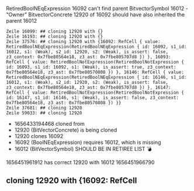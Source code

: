 
RetiredBoolNEqExpression 16092 can't find parent BitvectorSymbol 16012
    - "Owner" BitvectorConcrete 12920 of 16092 should have also inherited the parent 16012




	Zeile 16099: ## cloning 12920 with {}
	Zeile 16193: ## cloning 12920 with {}
	Zeile 37576: ## cloning 12920 with {16092: RefCell { value: RetiredBoolNEqExpression(RetiredBoolNEqExpression { id: 16092, s1_id: 16012, s1: (Weak), s2_id: 12920, s2: (Weak), is_assert: false, z3_context: 0x7fbe80564e18, z3_ast: 0x7fbe805707d8 }) }, 16093: RefCell { value: RetiredBoolNotExpression(RetiredBoolNotExpression { id: 16093, s1_id: 16092, s1: (Weak), is_assert: true, z3_context: 0x7fbe80564e18, z3_ast: 0x7fbe80570808 }) }, 16146: RefCell { value: RetiredBoolNEqExpression(RetiredBoolNEqExpression { id: 16146, s1_id: 16012, s1: (Weak), s2_id: 12920, s2: (Weak), is_assert: false, z3_context: 0x7fbe80564e18, z3_ast: 0x7fbe805707d8 }) }, 16147: RefCell { value: RetiredBoolNotExpression(RetiredBoolNotExpression { id: 16147, s1_id: 16146, s1: (Weak), is_assert: false, z3_context: 0x7fbe80564e18, z3_ast: 0x7fbe80570808 }) }}
	Zeile 37681: ## cloning 12920
	Zeile 59033: ## cloning 12920


- 1656433194468 cloned from
- 12920 (BitVectorConcrete) is being cloned
- 12920 clones 16092
- 16092 (BoolNEqExpression) requires 16012, which is missing
- 16012 (BitVectorSymbol) SHOULD BE IN RETIREE LIST 💣

1656451961912 has correct 12920 with 16012
1656451966790

## cloning 12920 with {16092: RefCell